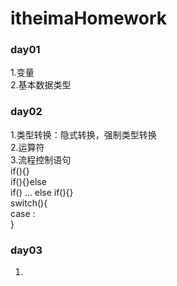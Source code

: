 # itheimaHomework

### day01
1.变量 \
2.基本数据类型
### day02
1.类型转换：隐式转换，强制类型转换\
2.运算符\
3.流程控制语句\
  if(){}  
  if(){}else  
  if() ... else if(){}  
  switch(){  
    case :  
  }  
  ### day03
  1.
